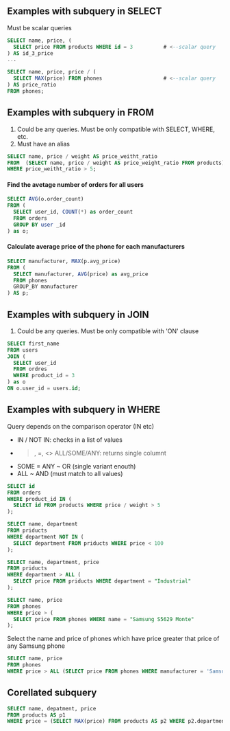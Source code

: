 ## Examples with subquery in SELECT
Must be scalar queries
```sql
SELECT name, price, (
  SELECT price FROM products WHERE id = 3          # <--scalar query
) AS id_3_price
...
```

```sql
SELECT name, price, price / (
  SELECT MAX(price) FROM phones                    # <--scalar query
) AS price_ratio
FROM phones;
```

## Examples with subquery in FROM

1. Could be any queries. Must be only compatible with SELECT, WHERE, etc.
2. Must have an alias

```sql
SELECT name, price / weight AS price_weitht_ratio
FROM  (SELECT name, price / weight AS price_weight_ratio FROM products) AS p
WHERE price_weitht_ratio > 5;
```

#### Find the avetage number of orders for all users
```sql
SELECT AVG(o.order_count)
FROM (
  SELECT user_id, COUNT(*) as order_count
  FROM orders
  GROUP BY user _id
) as o;
```

#### Calculate average price of the phone for each manufacturers
```sql
SELECT manufacturer, MAX(p.avg_price)
FROM (
  SELECT manufacturer, AVG(price) as avg_price
  FROM phones
  GROUP_BY manufacturer
) AS p;
```

## Examples with subquery in JOIN
1. Could be any queries. Must be only compatible with 'ON' clause

```sql
SELECT first_name
FROM users
JOIN (
  SELECT user_id
  FROM ordres
  WHERE product_id = 3
) as o
ON o.user_id = users.id;
```

## Examples with subquery in WHERE

Query depends on the comparison operator (IN etc)
- IN / NOT IN: checks in a list of values
- >, =, <> ALL/SOME/ANY: returns single columnt
- SOME = ANY  ~ OR (single variant enouth)
- ALL         ~ AND (must match to all values)
```sql
SELECT id
FROM orders
WHERE product_id IN (
  SELECT id FROM products WHERE price / weight > 5
);
```

```sql
SELECT name, department
FROM priducts
WHERE department NOT IN (
  SELECT department FROM priducts WHERE price < 100
);
```

```sql
SELECT name, department, price
FROM priducts
WHERE department > ALL (
  SELECT price FROM priducts WHERE department = "Industrial"
);
```

```sql
SELECT name, price
FROM phones
WHERE price > (
  SELECT price FROM phones WHERE name = "Samsung S5629 Monte"
);
```

Select the name and price of phones which have price greater that price of any Samsung phone
```sql
SELECT name, price
FROM phones
WHERE price > ALL (SELECT price FROM phones WHERE manufacturer = 'Samsung');
```

## Corellated subquery 

```sql
SELECT name, depatment, price
FROM products AS p1
WHERE price = (SELECT MAX(price) FROM products AS p2 WHERE p2.department = p1.department);
```



